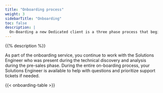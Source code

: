 ```yaml
---
title: "Onboarding process"
weight: 3
sidebarTitle: "Onboarding"
toc: false
description: |
  On-Boarding a new Dedicated client is a three phase process that begins the moment your contract is closed with your sales representative.
---
```


{{% description %}}

As part of the onboarding service, you continue to work with the Solutions Engineer who was present during the technical discovery and analysis during the pre-sales phase.
During the entire on-boarding process, your Solutions Engineer is available to help with questions and prioritize support tickets if needed.

{{< onboarding-table >}}

